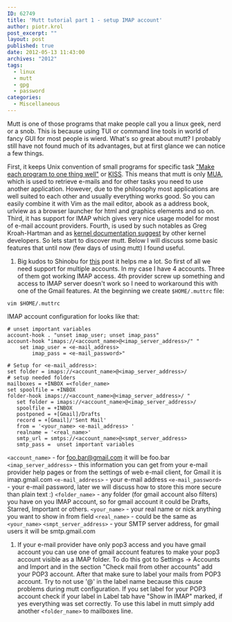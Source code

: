 ```yaml
---
ID: 62749
title: 'Mutt tutorial part 1 - setup IMAP account'
author: piotr.krol
post_excerpt: ""
layout: post
published: true
date: 2012-05-13 11:43:00
archives: "2012"
tags:
  - linux
  - mutt
  - gpg
  - password
categories:
  - Miscellaneous
---
```

Mutt is one of those programs that make people call you a linux geek, nerd or a
snob. This is because using TUI or command line tools in world of fancy GUI for
most people is wierd. What's so great about mutt? I probably still have not
found much of its advantages, but at first glance we can notice a few things.

First, it keeps Unix convention of small programs for specific task ["Make each
program to one thing well"][1] or [KISS][2]. This means that mutt is only
[MUA][3], which is used to retrieve e-mails and for other tasks you need to use
another application. However, due to the philosophy most applications are well
suited to each other and usually everything works good. So you can easily
combine it with Vim as the mail editor, abook as a address book, urlview as a
browser launcher for html and graphics elements and so on. Third, it has support
for IMAP which gives very nice usage model for most of e-mail account providers.
Fourth, is used by such notables as Greg Kroah-Hartman and as [kernel
documentation suggest][4] by other kernel developers. So lets start to discover
mutt. Below I will discuss some basic features that until now (few days of using
mutt) I found useful.

1.  Big kudos to Shinobu for [this][5] post it helps me a lot. So first of all
we need support for multiple accounts. In my case I have 4 accounts. Three of
them got working IMAP access. 4th provider screw up something and access to IMAP
server doesn't work so I need to workaround this with one of the Gmail features.
At the beginning we create `$HOME/.muttrc` file:

<pre><code class="bash">vim $HOME/.muttrc
</code></pre>

IMAP account configuration for looks like that:

<pre><code class="bash"># unset important variables
account-hook . "unset imap_user; unset imap_pass"
account-hook "imaps://&lt;account_name&gt;@&lt;imap_server_address&gt;/" "
    set imap_user = &lt;e-mail_address&gt;
        imap_pass = &lt;e-mail_password&gt;"

# Setup for &lt;e-mail_address&gt;:
set folder = imaps://&lt;account_name&gt;@&lt;imap_server_address&gt;/
# setup needed folders
mailboxes = +INBOX =&lt;folder_name&gt;
set spoolfile = +INBOX
folder-hook imaps://&lt;account_name&gt;@&lt;imap_server_address&gt;/ "
   set folder = imaps://&lt;account_name&gt;@&lt;imap_server_address&gt;/
   spoolfile = +INBOX  
   postponed = +[Gmail]/Drafts
   record = +[Gmail]/'Sent Mail'
   from = '&lt;your_name&gt; &lt;e-mail_address&gt; '
   realname = '&lt;real_name&gt;'
   smtp_url = smtps://&lt;account_name&gt;@&lt;smpt_server_address&gt;
   smtp_pass =  unset important variables
</code></pre>

`<account_name>` - for foo.bar@gmail.com it will be foo.bar
`<imap_server_address>` - this information you can get from your e-mail provider
help pages or from the settings of web e-mail client, for Gmail it is
imap.gmail.com `<e-mail_address>` - your e-mail address `<e-mail_password>` -
your e-mail password, later we will discuss how to store this more secure than
plain text :) `<folder_name>` - any folder (for gmail account also filters) you
have on you IMAP account, so for gmail account it could be Drafts, Starred,
Important or others. `<your_name>` - your real name or nick anything you want to
show in from field `<real_name>` - could be the same as `<your_name>`
`<smpt_server_address>` - your SMTP server address, for gmail users it will be
smtp.gmail.com

1.  If your e-mail provider have only pop3 access and you have gmail account you
can use one of gmail account features to make your pop3 account visible as a
IMAP folder. To do this got to Settings -> Accounts and Import and in the
section "Check mail from other accounts" add your POP3 account. After that make
sure to label your mails from POP3 account. Try to not use '@' in the label name
because this cause problems during mutt configuration. If you set label for your
POP3 account check if your label in Label tab have "Show in IMAP" marked, if yes
everything was set correctly. To use this label in mutt simply add another
`<folder_name>` to mailboxes line.

 [1]: http://www.faqs.org/docs/artu/ch01s06.html
 [2]: http://en.wikipedia.org/wiki/KISS_principle
 [3]: http://en.wikipedia.org/wiki/Mail_user_agent
 [4]: http://www.mjmwired.net/kernel/Documentation/email-clients.txt
 [5]: http://zuttobenkyou.wordpress.com/2010/11/05/mutt-multiple-gmail-imap-setup/
